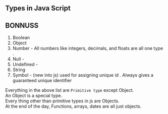 ## Types in Java Script

**BONNUSS**
---
1. Boolean  
1. Object  
1. Number  - All numbers like integers, decimals, and floats are all one type .
1. Null -   
1. Undefined -  
1. String  
1. Symbol - (new into js) used for assigning unique id . Always gives a guaranteed unique identifier

Everything in the above list are `Primitive type` except Object.  
An Object is a special type.  
Every thing other than primitive types in js are Objects.  
At the end of the day, Functions, arrays, dates are all just objects.

